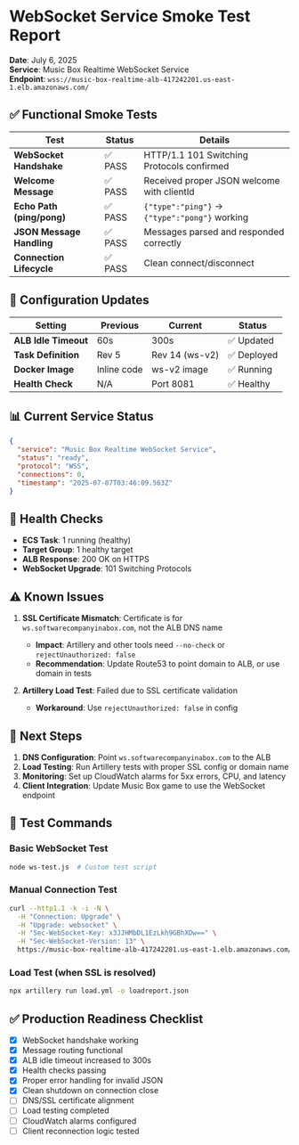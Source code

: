 # WebSocket Service Smoke Test Report

**Date**: July 6, 2025  
**Service**: Music Box Realtime WebSocket Service  
**Endpoint**: `wss://music-box-realtime-alb-417242201.us-east-1.elb.amazonaws.com/`

## ✅ Functional Smoke Tests

| Test | Status | Details |
|------|--------|---------|
| **WebSocket Handshake** | ✅ PASS | HTTP/1.1 101 Switching Protocols confirmed |
| **Welcome Message** | ✅ PASS | Received proper JSON welcome with clientId |
| **Echo Path (ping/pong)** | ✅ PASS | `{"type":"ping"}` → `{"type":"pong"}` working |
| **JSON Message Handling** | ✅ PASS | Messages parsed and responded correctly |
| **Connection Lifecycle** | ✅ PASS | Clean connect/disconnect |

## 🔧 Configuration Updates

| Setting | Previous | Current | Status |
|---------|----------|---------|--------|
| **ALB Idle Timeout** | 60s | 300s | ✅ Updated |
| **Task Definition** | Rev 5 | Rev 14 (ws-v2) | ✅ Deployed |
| **Docker Image** | Inline code | ws-v2 image | ✅ Running |
| **Health Check** | N/A | Port 8081 | ✅ Healthy |

## 📊 Current Service Status

```json
{
  "service": "Music Box Realtime WebSocket Service",
  "status": "ready",
  "protocol": "WSS",
  "connections": 0,
  "timestamp": "2025-07-07T03:46:09.563Z"
}
```

## 🚦 Health Checks

- **ECS Task**: 1 running (healthy)
- **Target Group**: 1 healthy target
- **ALB Response**: 200 OK on HTTPS
- **WebSocket Upgrade**: 101 Switching Protocols

## ⚠️ Known Issues

1. **SSL Certificate Mismatch**: Certificate is for `ws.softwarecompanyinabox.com`, not the ALB DNS name
   - **Impact**: Artillery and other tools need `--no-check` or `rejectUnauthorized: false`
   - **Recommendation**: Update Route53 to point domain to ALB, or use domain in tests

2. **Artillery Load Test**: Failed due to SSL certificate validation
   - **Workaround**: Use `rejectUnauthorized: false` in config

## 🎯 Next Steps

1. **DNS Configuration**: Point `ws.softwarecompanyinabox.com` to the ALB
2. **Load Testing**: Run Artillery tests with proper SSL config or domain name
3. **Monitoring**: Set up CloudWatch alarms for 5xx errors, CPU, and latency
4. **Client Integration**: Update Music Box game to use the WebSocket endpoint

## 📝 Test Commands

### Basic WebSocket Test
```bash
node ws-test.js  # Custom test script
```

### Manual Connection Test
```bash
curl --http1.1 -k -i -N \
  -H "Connection: Upgrade" \
  -H "Upgrade: websocket" \
  -H "Sec-WebSocket-Key: x3JJHMbDL1EzLkh9GBhXDw==" \
  -H "Sec-WebSocket-Version: 13" \
  https://music-box-realtime-alb-417242201.us-east-1.elb.amazonaws.com/
```

### Load Test (when SSL is resolved)
```bash
npx artillery run load.yml -o loadreport.json
```

## ✅ Production Readiness Checklist

- [x] WebSocket handshake working
- [x] Message routing functional
- [x] ALB idle timeout increased to 300s
- [x] Health checks passing
- [x] Proper error handling for invalid JSON
- [x] Clean shutdown on connection close
- [ ] DNS/SSL certificate alignment
- [ ] Load testing completed
- [ ] CloudWatch alarms configured
- [ ] Client reconnection logic tested